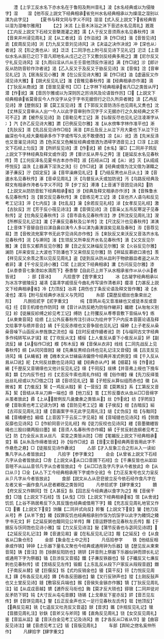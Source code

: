 <!-- { "loadSidebar": true } -->
　　澧【上孚工反水名下亦水名在于鲁阳及荆州音礼】淩【水名经典或以为侵陵字】湿
　　湿【他帀反上説文下经典相承省兖州水名经典相承以为燥湿之湿别以漯为此字见】
　　【夏书与释文同与字义不同】湿湿【式入反上説文下省经典皆以湿为湿唯尔雅用】
　　【之】沐沭【上音木沐浴之沐下音述水名见周礼】漑溉【工内反上説文下石经又音槩溉灌之漑】濡【人于反又音须燕水名见春秋传】涞【音来并州浸见周礼】泥【从工者讹】滔【作淊讹】涣【作□讹】湝【音皆见诗】滮【皮周反见诗】浏【力九反又音刘见诗风】决【决溢之决作决讹】冲【深也从冫者讹】况【形之类也从冫讹】泛泛【二同浮也上附弓反见诗下见礼记】汜泛【上音似水名从辰巳之巳下音凡郑地名从戊己之己下又敷剑反经典多用之】濔【尼尔反又宁礼反见诗风】淫【久雨曰淫从爪从壬壬音他顶反作滛讹】满【作□讹】沴【郎计反从防防音轸作沵者讹】浥【乙入反又于及反又于胁反见诗】涘【音俟】淰【音审见礼记】氿【居洧反见小雅】潨【在公反见诗大雅】渠【作□讹】洫【虚逼反又作淢见诗大雅】【胡犬反见礼记】滍【音雉见春秋传】湄【经典相承亦作湄】滴【丁狄反从商讹】澨【音筮见夏书】□□【上字林下经典相承省凡□之类皆从厈】潜【作讹】濿【音厉尔雅或以为深则厉之厉诗风及论语皆作厉】□【上説文下经典相承省莫骨反今人作没字从殳于字书无据但行之已久所异者微】渰【乙冉反见诗】潦【歴倒反】蒙【莫工反见诗】濩【下郭反又音防汤乐也见周礼又煑也】沈【丈林反又音审从人出冖今人以此字音审别作沉字于义无据亦行之久矣经典之文不可不正】瀌【被乔反见诗】泐【音勒见考工记】澌【仙智反尽也见礼记注凌凘字从冫】汽【许乙反见诗大雅】瀱【已例反见尔雅】准【从水傍隼字林作准平也】淅【先狄反】湑【先吕反见诗作□俗】湇湆【并丘及反上从泣下月大羮也下从泣下日幽深也今礼经大羮相承多作下字或传写久讹不敢便改】凉【从冫讹】洒【先米反涤也又音漼见诗风】洒【色买反又色解反经典或借洒为洒埽字洒音见上】□淳【上説文下石经上匀反】潸【所奸反见诗】漾【作讹】颍【水名】寖□【二同并子鸩反上説文下字林经典及释文或作浸】淠【普计反从畀与之畀】澶【是延反水名见春秋传】菏【工何反泽名见夏书古本亦作荷】淑【石经从□】减【从冫讹】灭【从烕烕呼悦反】溢泆【上器满下淫泆之泆】衍【作□讹】湛【经典或借为沈又借为湛饎之湛子亷反】泞【奴定反】澡【音早澡麻见礼记】【乃结反黒也从日从土】涑【音速水名见春秋传】涿【音卓见周礼】沃【乌督反从夭或加防讹】汚【乌路反经典及释文有相承作洿者与字义不同】萍【步丁反】溥漙【上音浦下音团见诗风】防【上説文从防防音鈆下经典相承省】涉【经典及释文相承亦作涉】洙【音殊鲁水名见春秋传】泡【普交反见春秋传】湅【音练见考工记】涹【沤也齐人语乌和反见考工记注】淬【七内反】湪【吐乱反】瀹【余若反见礼经】淖【女孝反见礼经】激【古狄反】泭【芳于反小筏见诗注】濔【音弭见诗】浇【音枭乂五吊反寒浞子见春秋传】浞【仕角反见春秋传】沶【音市县名见春秋传注】渗【所沈反见周礼注】溲【所栁反见礼记注】瀐【子亷反见春秋及公羊传】沈【尺沈反汁也见春秋传】涕洟【上音体下音替自目曰涕自鼻曰洟今人多以涕为鼻洟误矣见易及春秋】洊【音荐见易】滺【音攸流皃案字书无此字见诗风亦作攸】泺【来狄反又来沃反又音洛齐水名见春秋传】浣【与澣同】渻【生领反又所幸反齐水名见春秋传】濆【父文反见尔雅】涷【音东又都弄反见尔雅】漦【丑之反又牀缁反见尔雅】泶【火谷反见尔雅】澜防【并来安反上大波也下防潘也下又来但反见尔雅】防【祥延反慕欲口液也】羡【祥见反又余羡之羡以见反见周礼】盗【徒到反从防从皿利于物欲器皿者盗之从次者非】凄【千兮反见诗小雅】□浆【上説文下经典相承】瀵【方问反见尔雅】漆【从桼桼音七象漆如水滴而下】泰黍黎【自此已上并下从水相承省作氺从小从者皆讹】
　　冫部【音冰】
　　凡拾壹字【壹字重文】
　　冰【古凝字经典相承以为冰冻字彼陵反】凝凊【温凊字戚径反今曲礼传写误作清者非】癛凛【力甚反上説文下经典相承省】冷【力顶反】冶凋【凋伤也丁条反论语及释文皆作雕】凌【水凌也】凓冯【附弓反经典步冰反义与凭同】
　　糸部【莫歴反细丝也象束丝之形】
　　凡捌拾贰字【贰字重文】
　　纯【音鹑从屯又音准縁也又或徒本反或音屯】纴【音壬机缕也作防同】继【音计从防反絶为防俗作継非】纎緫【从匆匆义别见】紾【徒展反紾缚之紾见考工记】缚防【上符玃反从尃尃音敷下音绢从专】练【从柬柬音简】绘缋【上公外反春秋传注引诗以为绘弁字下户内反本音匮论语及释文绘事字与缋并音会】綪【千见反赤缯也又音争屈也见礼记】缲縿【上子老反从喿喿音噪下山函反从参旌旗之流也】缁【庄时反或作繬者讹】防【与缁同古文字经典多作纯转写从才误】紞【丁坎反从冘】緌绥【上人隹反从委下小隹反从妥】紑【副流反】縁【从俗作□讹】纀【布木反】緥【音保从衣非】线线【二同先战反上见春秋传】纲【从冈冈音刚】綅【先亷反黒经白纬也见礼记注又音侵】缡【吕支反见诗风】绳【从蝇省】絏【絏本文从廿縁庙讳偏傍今经典并准式例变】缉【千入反从咠从□讹】紽【大何反丝数也见诗风】纑【经典亦从卢】絺【细葛】绤【作讹】緆【千歴反又音锡缞也又他计反见礼记】缞【千囘反】绂绋【并音弗上绶也下挽车索】纇【力内反节也】纼【丈忍反牛索也周礼作絼】缠【俗作緾】缫【先刀反绎茧出丝礼经或以为□借之□】顈【音顷见礼记】纂【子短反从算似组而赤也】徽【从微省】累【力隹反】繄【一鸡反从殹】萦【一营反】縻【莫罴反】系【工第反又音系】絜【音结从丰从刀麻一端也】绦【他刀反】茧【工殄反蚕衣从虫从□□音绵字从茧者放此】彞【上从居例反凡彘彚彖之类皆从】丝【作讹】纺【孚罔反】绠【音耿索也考工记读为饼】緧【音防见考工记】緅【子侯反】绀【古暗反】絙【古邓反见周礼注】繣【音画案字书无此字见周礼注】缒【丈伪反】绌【与黜同】繘【音橘绠也】絪缊【上音因下于云反二字见易】緎【音域缝也见诗风】绉【侧救反靡也见诗风】□【作紒同音计见礼经】绹【徒刀反绞也见诗风】纆【音墨徽纆皆绳也三股曰徽两股曰墨】緰【音须人名春秋传亦作繻】縜【于贫反射连纲者见考工记】防【力全反从言从丝凡　栾变之类皆从防】□辔【笔媚反上説文下经典相承变】緜【从糸及作绵者皆讹】孙【俗作□讹】县【音又音经典两音皆用此字不作悬危之悬】□【徒报反见诗作纛讹】
　　亼部【才入反象三合之形从入一读如集凡字从亼者皆放此】
　　凡拾字【参字重文】
　　会会【从曾省上説文下石经凡字从会者皆放此】□舎【上説文从从口口音圉下石经】佥【千亷反皆也从吅吅音暄不从厸厸音邻凡字从佥者皆放此】今【从□□古及字凡字从今者放此】命【从口从卩】□全【从亼下工今经典相承用下字或作仝讹】令【力正反发号也又力呈反从卩凡字从今者皆放此】
　　食部【説文从亼从皀皀彼立反今依石经作食凡字在左者又省一画作食凡从皀者鄕旣之类皆同】
　　凡参拾贰字【肆字重文】
　　饙【府文反又作餴同】饪【人甚反】飤【囚志反今经典通以食字为之】糇【音侯干食】□馌【上説文下石经】饯【从戋】□饫【上説文下经典相承省】馆【从舍讹】饥饥【上谷不熟居希反下久其反饿也经典或借用下字】饎【充志反见周礼地官又作□】饔【上説文下变】饷饟【二同并式向反】飻餮【上説文下变】饕【他刀反从号】养【从羊下食】餧【奴罪反饥也经典相承别作馁为饥馁字以此字为餧饲之餧字书无文】飦【之延反粥也饘同见公羊传】餫【音运野馈也见春秋左氏传】饇【于据反与饫同饱也见诗小雅】馏【力又反见诗注】飶【蒲节反香也与苾同见诗颂】【之延反见礼记注】餗【音速见易】餈【在私反见礼记注】饘【之延反】仓【从食省从囗象仓形】
　　金部【象金在土中之形】
　　凡伍拾参字
　　铁【他结反相承或作铁】钟钟【上乐器下量名又聚也今经典或通用钟为乐器】链【歴见反从柬柬音简】铸【音注】防【徐醉反阳防也】铏钘【并音刑上祭器下乐器似钟而颈长礼记或通用下字为祭器】锸【丑涉反又音插】鑯【子亷反铁器也】锓【子纎反又七亷反刺也见春秋传】锲【苦结反见左传】锻鍜【上东乱反从段下户家反从叚叚音遐】鐕【子南反从朁】键【巨偃反】铄【式灼反销金也】镘【莫干反】锊【力悦反见周礼】鑮【布各反见礼经】鏄【布各反田器也】鎗【叉行反钟声也】镗【土刚反鼔声也又土堂反见诗】鏠【敷容反兵端也】鍭【音侯矢金镞亦作翭】镝【丁狄反见周礼注】钺【从戉戉音越】镳【逋乔反马衔也】鋂【莫才反大琐也】錞镦【二同并徒对反矛防下铜】钝【大寸反从屯屯音豚】钖锡【上戈章反下星亦反】銔【音丕见左传】鉼【音饼见周礼】鑋【丘正反金声也又一足行见春秋左氏传】铤【他顶反】【典反见易】铫【七遥反又吐尧反又音遥】銶【音求】鑴【许规反见礼记】镴【音腊见周礼注】钞鈇【音斧又与斧同】镯【直角反见周礼】铙【女交反见周礼】鉴【音监从监】鋈【音沃白金见考工记及诗风】凿【才各反从□省从华】銎【曲容反见诗注】鑢【音虑见考工记】钣【音版见周礼】
　　车部【舆轮之揔名奚仲所作】
　　凡肆拾字【肆字重文】
